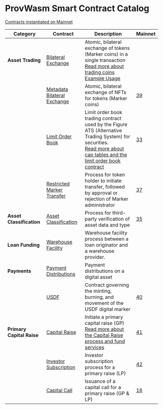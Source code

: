 
# ProvWasm Smart Contract Catalog

[Contracts instantiated on Mainnet](https://explorer.provenance.io/contracts)

| Category | Contract | Description | Mainnet | 
| -------- | -------- | ------------------- | ----------- |
| **Asset Trading** | [Bilateral Exchange](https://github.com/provenance-io/bilateral-exchange) | Atomic, bilateral exchange of tokens (Marker coins) in a single transaction<br/>[Read more about trading coins](https://medium.com/provenanceblockchain/trading-coins-and-bilateral-settlement-on-provenance-blockchain-e254f7f0707e) <br/>[Example Usage](https://github.com/provenance-io/how-to-provenance/tree/main/bilateral-trade-example) |
| | [Metadata Bilateral Exchange](https://github.com/provenance-io/metadata-bilateral-exchange) |  Atomic, bilateral exchange of NFTs for tokens (Marker coins) |[39](https://explorer.provenance.io/proposal/39) |
| | [Limit Order Book](https://github.com/provenance-io/ats-smart-contract) |  Limit order book trading contract used by the Figure ATS (Alternative Trading System) for securities.<br/>[Read more about cap tables and the limit order book contract](https://medium.com/provenanceblockchain/cap-tables-private-company-stock-on-provenance-blockchain-e45fa172c0f1) |[33](https://explorer.provenance.io/proposal/33) |
| | [Restricted Marker Transfer](https://github.com/FigureTechnologies/restricted-marker-transfer-smart-contract) | Process for token holder to initiate transfer, followed by approval or rejection of Marker administrator | [37](https://explorer.provenance.io/proposal/37) |
| **Asset Classification** | [Asset Classification](https://github.com/provenance-io/asset-classification-smart-contract) | Process for third-party verification of asset data and type | [35](https://explorer.provenance.io/proposal/35) |
| **Loan Funding** | [Warehouse Facility](https://github.com/provenance-io/warehouse-facility) | Warehouse facility process between a loan originator and a warehouse provider. |
| **Payments** | [Payment Distributions](https://github.com/provenance-io/payment-distribution-contracts) | Payment distributions on a digital asset|
| | [USDF](https://github.com/FigureTechnologies/digital-currency-consortium) |  Contract governing the minting, burning, and movement of the USDF digital marker |[40](https://explorer.provenance.io/proposal/40) |
| **Primary Capital Raise** | [Capital Raise](https://github.com/FigureTechnologies/marketpalace-raise-contract) |Initiate a primary capital raise (GP)<br/>[Read more about the Capital Raise process and fund services](https://medium.com/provenanceblockchain/capital-raise-contracts-on-provenance-blockchain-2873f23e16a2) | [41](https://explorer.provenance.io/proposal/41) | 
| | [Investor Subscription](https://github.com/FigureTechnologies/marketpalace-subscription-contract) | Investor subscription process for a primary raise (LP) | [42](https://explorer.provenance.io/proposal/42) |
| | [Capital Call](https://github.com/FigureTechnologies/marketpalace-capital-call-contract) |  Issuance of a capital call for a primary raise (GP & LP) |[16](https://explorer.provenance.io/proposal/16) |



